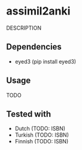 # assimil2anki

DESCRIPTION

## Dependencies

- eyed3 (pip install eyed3)

## Usage

TODO

## Tested with

- Dutch (TODO: ISBN)
- Turkish (TODO: ISBN)
- Finnish (TODO: ISBN)
